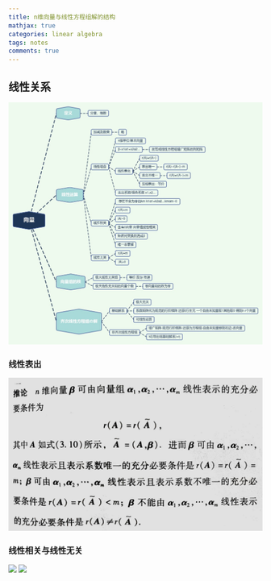```yaml
---
title: n维向量与线性方程组解的结构
mathjax: true
categories: linear algebra
tags: notes
comments: true
---
```

## 线性关系
![](image/2021-12-25-12-36-15.png)
### 线性表出
![](image/2021-12-25-12-39-28.png)

### 线性相关与线性无关
![](image/![](image/2021-12-25-14-51-10.png).png)
![](image/2021-12-25-14-56-07.png)

      


<script type="text/javascript" src="http://cdn.mathjax.org/mathjax/latest/MathJax.js?config=TeX-AMS-MML_HTMLorMML"></script>
<script type="text/x-mathjax-config">
  MathJax.Hub.Config({ tex2jax: {inlineMath: [['$', '$']]}, messageStyle: "none" });
</script>